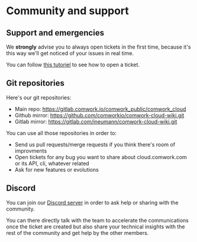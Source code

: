 # Community and support

## Support and emergencies

We __strongly__ advise you to always open tickets in the first time, because it's this way we'll get noticed of your issues in real time.

You can follow [this tutoriel](./tutorials/console/public/support.md) to see how to open a ticket.

## Git repositories

Here's our git repositories:

* Main repo: https://gitlab.comwork.io/comwork_public/comwork_cloud
* Github mirror: https://github.com/comworkio/comwork-cloud-wiki.git
* Gitlab mirror: https://gitlab.com/ineumann/comwork-cloud-wiki.git

You can use all those repositories in order to:
* Send us pull requests/merge requests if you think there's room of improvments
* Open tickets for any bug you want to share about cloud.comwork.com or its API, cli, whatever related
* Ask for new features or evolutions

## Discord

You can join our [Discord server](https://discord.gg/CXskxxPauz) in order to ask help or sharing with the community.

You can there directly talk with the team to accelerate the communications once the ticket are created but also share your technical insights with the rest of the community and get help by the other members.
